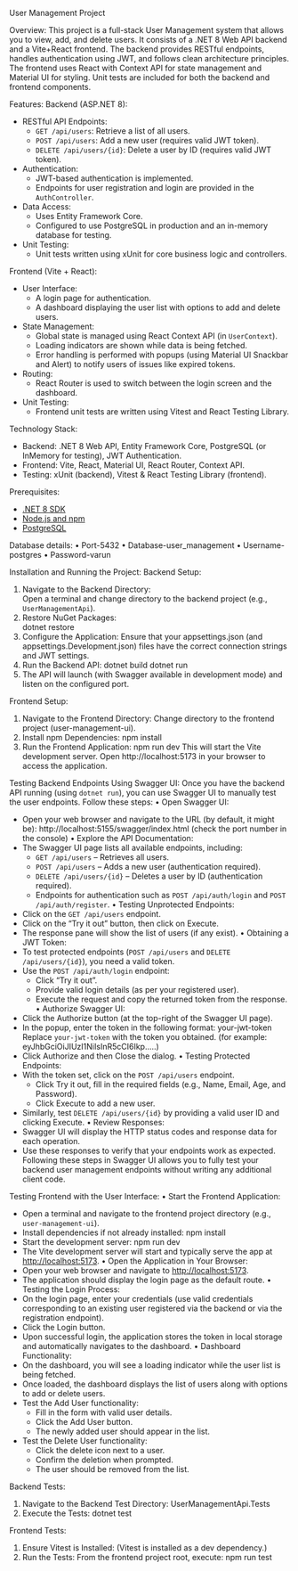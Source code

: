 User Management Project

Overview:
This project is a full-stack User Management system that allows you to view, add, and delete users. It consists of a .NET 8 Web API backend and a Vite+React frontend. The backend provides RESTful endpoints, handles authentication using JWT, and follows clean architecture principles. The frontend uses React with Context API for state management and Material UI for styling. Unit tests are included for both the backend and frontend components.

Features:
Backend (ASP.NET 8):
- RESTful API Endpoints:
  - `GET /api/users`: Retrieve a list of all users.
  - `POST /api/users`: Add a new user (requires valid JWT token).
  - `DELETE /api/users/{id}`: Delete a user by ID (requires valid JWT token).
- Authentication:
  - JWT-based authentication is implemented.
  - Endpoints for user registration and login are provided in the `AuthController`.
- Data Access:
  - Uses Entity Framework Core.
  - Configured to use PostgreSQL in production and an in-memory database for testing.
- Unit Testing:
  - Unit tests written using xUnit for core business logic and controllers.

Frontend (Vite + React):
- User Interface:
  - A login page for authentication.
  - A dashboard displaying the user list with options to add and delete users.
- State Management:
  - Global state is managed using React Context API (in `UserContext`).
  - Loading indicators are shown while data is being fetched.
  - Error handling is performed with popups (using Material UI Snackbar and Alert) to notify users of issues like expired tokens.
- Routing:
  - React Router is used to switch between the login screen and the dashboard.
- Unit Testing:
  - Frontend unit tests are written using Vitest and React Testing Library.

Technology Stack:
- Backend: .NET 8 Web API, Entity Framework Core, PostgreSQL (or InMemory for testing), JWT Authentication.
- Frontend: Vite, React, Material UI, React Router, Context API.
- Testing: xUnit (backend), Vitest & React Testing Library (frontend).

Prerequisites:
- [.NET 8 SDK](https://dotnet.microsoft.com/download)
- [Node.js and npm](https://nodejs.org/en/download/)
- [PostgreSQL](https://www.postgresql.org/download/) 

Database details:
•	Port-5432
•	Database-user_management
•	Username-postgres
•	Password-varun

Installation and Running the Project:
Backend Setup:
1.	 Navigate to the Backend Directory:  
Open a terminal and change directory to the backend project (e.g., `UserManagementApi`).
2.	Restore NuGet Packages:  
   dotnet restore
3.	Configure the Application:
Ensure that your appsettings.json (and appsettings.Development.json) files have the correct connection strings and JWT settings.
4.	Run the Backend API:
dotnet build
dotnet run
5.	The API will launch (with Swagger available in development mode) and listen on the configured port.

Frontend Setup:
1.	Navigate to the Frontend Directory:
Change directory to the frontend project (user-management-ui).
2.	Install npm Dependencies:
npm install
3.	Run the Frontend Application:
npm run dev
This will start the Vite development server. Open http://localhost:5173 in your browser to access the application.

Testing Backend Endpoints Using Swagger UI:
Once you have the backend API running (using `dotnet run`), you can use Swagger UI to manually test the user endpoints. Follow these steps:
•	Open Swagger UI:
   - Open your web browser and navigate to the URL (by default, it might be):
     http://localhost:5155/swagger/index.html
     (check the port number in the console)
•	Explore the API Documentation:
   - The Swagger UI page lists all available endpoints, including:
     - `GET /api/users` – Retrieves all users.
     - `POST /api/users` – Adds a new user (authentication required).
     - `DELETE /api/users/{id}` – Deletes a user by ID (authentication required).
     - Endpoints for authentication such as `POST /api/auth/login` and `POST /api/auth/register`.
•	Testing Unprotected Endpoints:
   - Click on the `GET /api/users` endpoint.
   - Click on the “Try it out” button, then click on Execute.
   - The response pane will show the list of users (if any exist).
•	Obtaining a JWT Token:
   - To test protected endpoints (`POST /api/users` and `DELETE /api/users/{id}`), you need a valid token.
   - Use the `POST /api/auth/login` endpoint:
     - Click “Try it out”.
     - Provide valid login details (as per your registered user).
     - Execute the request and copy the returned token from the response.
•	Authorize Swagger UI:
   - Click the Authorize button (at the top-right of the Swagger UI page).
   - In the popup, enter the token in the following format: your-jwt-token 
     Replace `your-jwt-token` with the token you obtained. (for example: eyJhbGciOiJIUzI1NiIsInR5cCI6Ikp…..)
   - Click Authorize and then Close the dialog.
•	Testing Protected Endpoints:
   - With the token set, click on the `POST /api/users` endpoint.
     - Click Try it out, fill in the required fields (e.g., Name, Email, Age, and Password).
     - Click Execute to add a new user.
   - Similarly, test `DELETE /api/users/{id}` by providing a valid user ID and clicking Execute.
•	Review Responses:
   - Swagger UI will display the HTTP status codes and response data for each operation.
   - Use these responses to verify that your endpoints work as expected.
Following these steps in Swagger UI allows you to fully test your backend user management endpoints without writing any additional client code.

Testing Frontend with the User Interface:
•	Start the Frontend Application:
   - Open a terminal and navigate to the frontend project directory (e.g., `user-management-ui`).
   - Install dependencies if not already installed: npm install
   - Start the development server: npm run dev
   - The Vite development server will start and typically serve the app at [http://localhost:5173](http://localhost:5173).
•	Open the Application in Your Browser:
   - Open your web browser and navigate to [http://localhost:5173](http://localhost:5173).
   - The application should display the login page as the default route.
•	Testing the Login Process:
   - On the login page, enter your credentials (use valid credentials corresponding to an existing user registered via the backend or via the registration endpoint).
   - Click the Login button.
   - Upon successful login, the application stores the token in local storage and automatically navigates to the dashboard.
•	Dashboard Functionality:
   - On the dashboard, you will see a loading indicator while the user list is being fetched.
   - Once loaded, the dashboard displays the list of users along with options to add or delete users.
   - Test the Add User functionality:
     - Fill in the form with valid user details.
     - Click the Add User button.
     - The newly added user should appear in the list.
   - Test the Delete User functionality:
     - Click the delete icon next to a user.
     - Confirm the deletion when prompted.
     - The user should be removed from the list.

Backend Tests:
1.	Navigate to the Backend Test Directory: UserManagementApi.Tests
2.	Execute the Tests:
dotnet test

Frontend Tests:
1.	Ensure Vitest is Installed:
(Vitest is installed as a dev dependency.)
2.	Run the Tests:
From the frontend project root, execute:
npm run test
